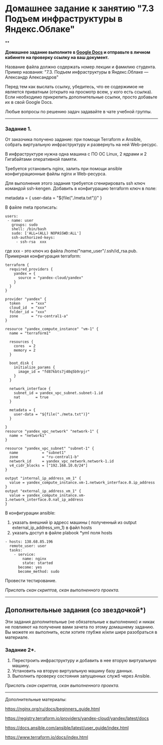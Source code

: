 # Домашнее задание к занятию "7.3 Подъем инфраструктуры в Яндекс.Облаке"

**

**Домашнее задание выполните в [Google Docs](https://docs.google.com/) и отправьте в личном кабинете на проверку ссылку на ваш документ.** 

Название файла должно содержать номер лекции и фамилию студента. Пример названия: "7.3. Подъем инфраструктуры в Яндекс.Облаке — Александр Александров"
 
Перед тем как выслать ссылку, убедитесь, что ее содержимое не является приватным (открыто на просмотр всем, у кого есть ссылка). Если необходимо прикрепить дополнительные ссылки, просто добавьте их в свой Google Docs.

Любые вопросы по решению задач задавайте в чате учебной группы.

 ---

### Задание 1. 

От заказчика получено задание: при помощи Terraform и Ansible, собрать виртуальную инфраструктуру и развернуть на ней Web-ресурс. 

В инфраструктуре нужна одна машина с ПО ОС Linux, 2 ядрами и 2 Гигабайтами оперативной памяти. 

Требуется установить nginx, залить при помощи ansible конфигурационные файлы nginx и Web-ресурса. 

Для выполнения этого задания требуется сгенирировать ssh ключ командой ssh-kengen. Добавить в конфигурацию terraform ключ в поле:

 metadata = {
    user-data = "${file("./meta.txt")}"
  }
 
 В файле meta прописать: 
 ```
 users:
  - name: user
    groups: sudo
    shell: /bin/bash
    sudo: ['ALL=(ALL) NOPASSWD:ALL']
    ssh-authorized-keys:
      - ssh-rsa  xxx
```

где xxx - это ключ из файла /home/"name_user"/.ssh/id_rsa.pub.
Примерная конфигурация terraform:
```
terraform {
  required_providers {
    yandex = {
      source = "yandex-cloud/yandex"
    }
  }
}

provider "yandex" {
  token     = "xxx"
  cloud_id  = "xxx"
  folder_id = "xxx"
  zone      = "ru-central1-a"
}

resource "yandex_compute_instance" "vm-1" {
  name = "terraform1"

  resources {
    cores  = 2
    memory = 2
  }

  boot_disk {
    initialize_params {
      image_id = "fd87kbts7j40q5b9rpjr"
    }
  }

  network_interface {
    subnet_id = yandex_vpc_subnet.subnet-1.id
    nat       = true
  }
  
  metadata = {
    user-data = "${file("./meta.txt")}"
  }

}
resource "yandex_vpc_network" "network-1" {
  name = "network1"
}

resource "yandex_vpc_subnet" "subnet-1" {
  name           = "subnet1"
  zone           = "ru-central1-b"
  network_id     = yandex_vpc_network.network-1.id
  v4_cidr_blocks = ["192.168.10.0/24"]
}

output "internal_ip_address_vm_1" {
  value = yandex_compute_instance.vm-1.network_interface.0.ip_address
}
output "external_ip_address_vm_1" {
  value = yandex_compute_instance.vm-1.network_interface.0.nat_ip_address
}
```
В конфигурации ansible:
1) указать внешний ip адресс машины ( полученный из output external_ip_address_vm_1)  в файл hosts
2) указать доступ в файле plabook *yml поля hosts
```
- hosts: 138.68.85.196
  remote_user: user
  tasks:
    - service:
        name: nginx
        state: started
      become: yes
      become_method: sudo
```

Провести тестирование. 


*Прислать скан скриптов, скан выполненного проекта.*

---

## Дополнительные задания (со звездочкой*)

Эти задания дополнительные (не обязательные к выполнению) и никак не повлияют на получение вами зачета по этому домашнему заданию. Вы можете их выполнить, если хотите глубже и/или шире разобраться в материале.
 
### Задание 2*.

1. Перестроить инфраструктуру и добавить в нее вторую виртуальную машину. 
2. Установить на вторую виртуальную машину базу данных. 
3. Выполнить проверку состояния запущенных служб через Ansible.


*Прислать скан скриптов, скан выполненного проекта.*

---

Дополнительные материалы: 

https://nginx.org/ru/docs/beginners_guide.html

https://registry.terraform.io/providers/yandex-cloud/yandex/latest/docs

https://docs.ansible.com/ansible/latest/user_guide/index.html

https://www.terraform.io/docs/index.html

